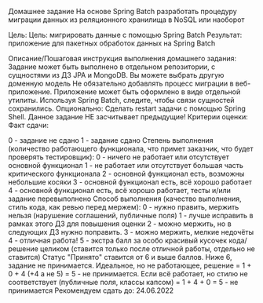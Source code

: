 Домашнее задание
На основе Spring Batch разработать процедуру миграции данных из реляционного хранилища в NoSQL или наоборот

Цель:
Цель: мигрировать данные с помощью Spring Batch
Результат: приложение для пакетных обработок данных на Spring Batch

Описание/Пошаговая инструкция выполнения домашнего задания:
Задание может быть выполнено в отдельном репозитории, с сущностями из ДЗ JPA и MongoDB.
Вы можете выбрать другую доменную модель
Не обязательно добавлять процесс миграции в веб-приложение. Приложение может быть оформлено в виде отдельной утилиты.
Используя Spring Batch, следите, чтобы связи сущностей сохранились.
Опционально: Сделать restart задачи с помощью Spring Shell. Данное задание НЕ засчитывает предыдущие!
Критерии оценки:
Факт сдачи:

0 - задание не сдано
1 - задание сдано Степень выполнения (количество работающего функционала, что примет заказчик, что будет проверять тестировщик):
0 - ничего не работает или отсутствует основной функционал
1 - не работает или отсутствует большая часть критического функционала
2 - основной функционал есть, возможны небольшие косяки
3 - основной функционал есть, всё хорошо работает
4 - основной функционал есть, всё хорошо работает, тесты и/или задание перевыполнено Способ выполнения (качество выполнения, стиль кода, как ревью перед мержем):
0 - нужно править, мержить нельзя (нарушение соглашений, публичные поля)
1 - лучше исправить в рамках этого ДЗ для повышения оценки
2 - можно мержить, но в следующих ДЗ нужно поправить.
3 - можно мержить, мелкие недочёты
4 - отличная работа!
5 - экстра балл за особо красивый кусочек кода/решение целиком (ставится только после отличной работы, отдельно не ставится) Статус "Принято" ставится от 6 и выше баллов. Ниже 6, задание не принимается. Идеальное, но не работающее, решение = 1 + 0 + 4 (+4 а не 5) = 5 - не принимается. Если всё работает, но стилю не соответствует (публичные поля, классы капсом) = 1 + 4 + 0 = 5 - не принимается
Рекомендуем сдать до: 24.06.2022